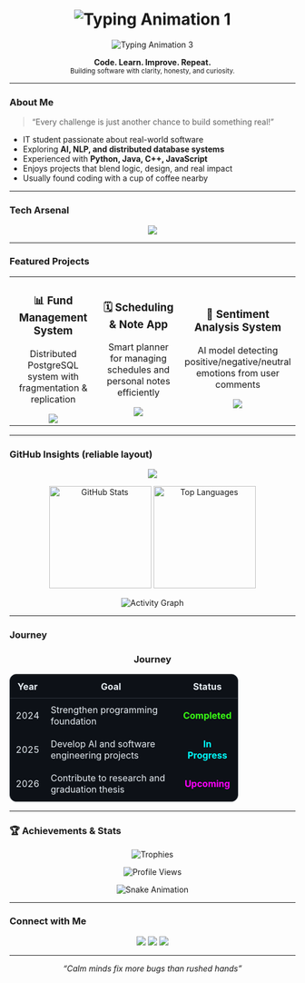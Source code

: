 <!-- HEADER -->
<!-- HEADER -->
<h1 align="center">
  <img src="https://readme-typing-svg.demolab.com?font=JetBrains+Mono&weight=700&size=28&duration=2500&pause=1000&color=C778FF&center=true&vCenter=true&width=600&repeat=false&lines=Hi%2C+I'm+Tam+Nhu+%E2%98%80%EF%B8%8F!" alt="Typing Animation 1" />
</h1>

<p align="center">
  <img src="https://readme-typing-svg.herokuapp.com?font=Source+Code+Pro&duration=3000&pause=800&color=2ECC71&center=true&vCenter=true&width=600&lines=IT+Student+%7C+Developer+in+Progress;Passionate+about+Problem+Solving+%26+Innovation;Learning+from+every+line+of+code!" alt="Typing Animation 3" />
</p>


<p align="center">
  <b> Code. Learn. Improve. Repeat.</b><br>
  <sub>Building software with clarity, honesty, and curiosity.</sub>
</p>

---

### About Me
> “Every challenge is just another chance to build something real!”

- IT student passionate about real-world software  
- Exploring **AI, NLP, and distributed database systems**  
- Experienced with **Python, Java, C++, JavaScript**  
- Enjoys projects that blend logic, design, and real impact  
- Usually found coding with a cup of coffee nearby  

---

### Tech Arsenal

<p align="center">
  <img src="https://skillicons.dev/icons?i=python,java,cpp,js,react,nodejs,postgresql,mongodb,docker,git,vscode,linux&theme=light" />
</p>

---

### Featured Projects

<div align="center">
  <table>
    <tr>
      <td align="center" width="33%">
        <h3>📊 Fund Management System</h3>
        <p>Distributed PostgreSQL system with fragmentation & replication</p>
        <img src="https://img.shields.io/badge/Progress-90%25-brightgreen?style=for-the-badge">
      </td>
      <td align="center" width="33%">
        <h3>🗓️ Scheduling & Note App</h3>
        <p>Smart planner for managing schedules and personal notes efficiently</p>
        <img src="https://img.shields.io/badge/Progress-85%25-blue?style=for-the-badge">
      </td>
      <td align="center" width="33%">
        <h3>💬 Sentiment Analysis System</h3>
        <p>AI model detecting positive/negative/neutral emotions from user comments</p>
        <img src="https://img.shields.io/badge/Progress-80%25-yellowgreen?style=for-the-badge">
      </td>
    </tr>
  </table>
</div>


---

### GitHub Insights (reliable layout)

<div align="center">

<!-- Profile summary (lightweight, reliable) -->
<img src="https://github-profile-summary-cards.vercel.app/api/cards/profile-details?username=tamnhu&theme=radical" />

<!-- Two-column: Stats + Top languages -->
<p align="center">
  <img height="180em" src="https://github-readme-stats.vercel.app/api?username=tamnhu&show_icons=true&theme=onedark&hide_border=true" alt="GitHub Stats" />
  <img height="180em" src="https://github-readme-stats.vercel.app/api/top-langs/?username=tamnhu&layout=compact&langs_count=8&theme=gruvbox&hide_border=true" alt="Top Languages" />
</p>

<!-- Activity heatmap (contribution calendar) -->
<!-- GitHub Contribution Graph -->
<p align="center">
  <img src="https://github-readme-activity-graph.vercel.app/graph?username=tamnhu&theme=xcode&hide_border=true&area=true" alt="Activity Graph" />
</p>
</div>


---

### Journey

<h3 align="center">Journey</h3>

<table align="center" style="width:80%; border-collapse:collapse; background-color:#0d1117; color:#e6edf3; border:1px solid #30363d; border-radius:12px;">
  <tr>
    <th style="padding:10px; border-bottom:1px solid #30363d;">Year</th>
    <th style="padding:10px; border-bottom:1px solid #30363d;">Goal</th>
    <th style="padding:10px; border-bottom:1px solid #30363d;">Status</th>
  </tr>
  <tr>
    <td align="center" style="padding:10px;">2024</td>
    <td style="padding:10px;">Strengthen programming foundation</td>
    <td align="center" style="padding:10px;">
      <span style="color:#39ff14; font-weight:bold;">Completed</span>
    </td>
  </tr>
  <tr>
    <td align="center" style="padding:10px;">2025</td>
    <td style="padding:10px;">Develop AI and software engineering projects</td>
    <td align="center" style="padding:10px;">
      <span style="color:#00ffff; font-weight:bold;">In Progress</span>
    </td>
  </tr>
  <tr>
    <td align="center" style="padding:10px;">2026</td>
    <td style="padding:10px;">Contribute to research and graduation thesis</td>
    <td align="center" style="padding:10px;">
      <span style="color:#ff00ff; font-weight:bold;">Upcoming</span>
    </td>
  </tr>
</table>



---

### 🏆 Achievements & Stats

<p align="center">
  <img src="https://github-profile-trophy.vercel.app/?username=tamnhu&theme=tokyonight&no-frame=true&no-bg=true&row=1&column=6" alt="Trophies" />
</p>

<p align="center">
  <img src="https://komarev.com/ghpvc/?username=tamnhu&label=Profile%20Views&color=blueviolet&style=flat" alt="Profile Views" />
</p>

<p align="center">
  <img src="https://github.com/tamnhu/tamnhu/blob/output/github-contribution-grid-snake.svg" alt="Snake Animation" />
</p>

---

### Connect with Me

<p align="center">
  <a href="https://linkedin.com/in/tamnhu" target="_blank"><img src="https://img.shields.io/badge/LinkedIn-0077B5?logo=linkedin&logoColor=white"/></a>
  <a href="mailto:tamnhu@example.com"><img src="https://img.shields.io/badge/Email-D14836?logo=gmail&logoColor=white"/></a>
  <a href="https://github.com/tamnhu"><img src="https://img.shields.io/badge/GitHub-000?logo=github&logoColor=white"/></a>
</p>

---

<p align="center">
  <i>“Calm minds fix more bugs than rushed hands”</i>
</p>
